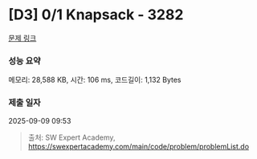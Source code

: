 # [D3] 0/1 Knapsack - 3282 

[문제 링크](https://swexpertacademy.com/main/code/problem/problemDetail.do?contestProbId=AWBJAVpqrzQDFAWr) 

### 성능 요약

메모리: 28,588 KB, 시간: 106 ms, 코드길이: 1,132 Bytes

### 제출 일자

2025-09-09 09:53



> 출처: SW Expert Academy, https://swexpertacademy.com/main/code/problem/problemList.do